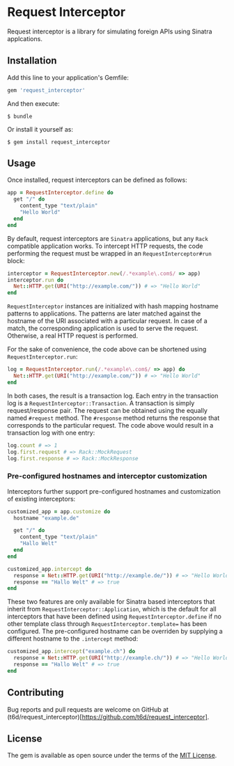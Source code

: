# Request Interceptor

Request interceptor is a library for simulating foreign APIs using Sinatra applcations.

## Installation

Add this line to your application's Gemfile:

```ruby
gem 'request_interceptor'
```

And then execute:

    $ bundle

Or install it yourself as:

    $ gem install request_interceptor

## Usage

Once installed, request interceptors can be defined as follows:

```ruby
app = RequestInterceptor.define do
  get "/" do
    content_type "text/plain"
    "Hello World"
  end
end
```

By default, request interceptors are `Sinatra` applications, but any `Rack` compatible application works.
To intercept HTTP requests, the code performing the request must be wrapped in an `RequestInterceptor#run` block:

```ruby
interceptor = RequestInterceptor.new(/.*example\.com$/ => app)
interceptor.run do
  Net::HTTP.get(URI("http://example.com/")) # => "Hello World"
end
```

`RequestInterceptor` instances are initialized with hash mapping hostname patterns to applications.
The patterns are later matched against the hostname of the URI associated with a particular request.
In case of a match, the corresponding application is used to serve the request.
Otherwise, a real HTTP request is performed.

For the sake of convenience, the code above can be shortened using `RequestInterceptor.run`:

```ruby
log = RequestInterceptor.run(/.*example\.com$/ => app) do
  Net::HTTP.get(URI("http://example.com/")) # => "Hello World"
end
```

In both cases, the result is a transaction log.
Each entry in the transaction log is a `RequestInterceptor::Transaction`.
A transaction is simply request/response pair.
The request can be obtained using the equally named `#request` method.
The `#response` method returns the response that corresponds to the particular request.
The code above would result in a transaction log with one entry:

```ruby
log.count # => 1
log.first.request # => Rack::MockRequest
log.first.response # => Rack::MockResponse
```

### Pre-configured hostnames and interceptor customization

Interceptors further support pre-configured hostnames and customization of existing interceptors:

```ruby
customized_app = app.customize do
  hostname "example.de"

  get "/" do
    content_type "text/plain"
    "Hallo Welt"
  end
end

customized_app.intercept do
  response = Net::HTTP.get(URI("http://example.de/")) # => "Hello World"
  response == "Hallo Welt" # => true
end
```

These two features are only available for Sinatra based interceptors that inherit from `RequestInterceptor::Application`, which is the default for all interceptors that have been defined using `RequestInterceptor.define` if no other template class through `RequestInterceptor.template=` has been configured.
The pre-configured hostname can be overriden by supplying a different hostname to the `.intercept` method:

```ruby
customized_app.intercept("example.ch") do
  response = Net::HTTP.get(URI("http://example.ch/")) # => "Hello World"
  response == "Hallo Welt" # => true
end
```

## Contributing

Bug reports and pull requests are welcome on GitHub at (t6d/request_interceptor)[https://github.com/t6d/request_interceptor].

## License

The gem is available as open source under the terms of the [MIT License](http://opensource.org/licenses/MIT).

